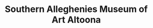 ---
layout: repo
title: "Southern Alleghenies Museum of Art Altoona"
id: 13079
permalink: repos/13079/
---